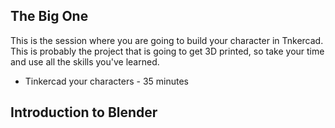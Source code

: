 ## The Big One

This is the session where you are going to build your character in Tnkercad. This is probably the project that is going to get 3D printed, so take your time and use all the skills you've learned.

* Tinkercad your characters - 35 minutes

## Introduction to Blender

